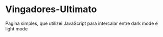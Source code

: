 # Vingadores-Ultimato

Pagina simples, que utilizei JavaScript para intercalar entre dark mode 
e light mode
